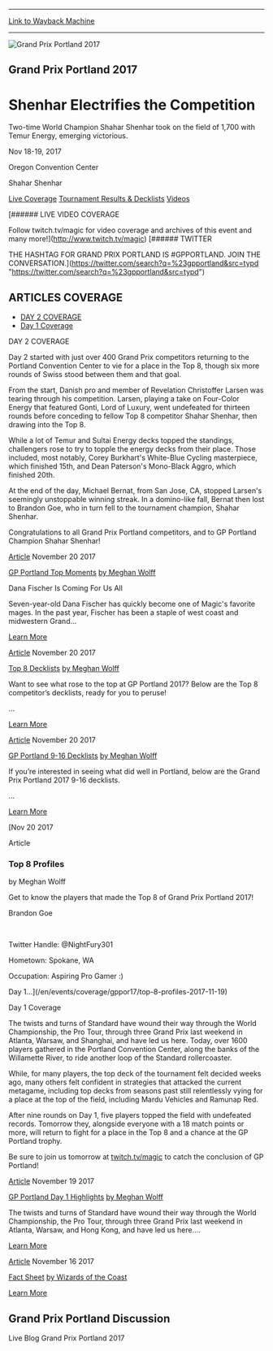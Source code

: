 
---
[Link to Wayback Machine](https://web.archive.org/web/20180316121838/https://magic.wizards.com/en/events/coverage/gppor17)

[_metadata_:generator]:- "Drupal 7 (http://drupal.org)"
[_metadata_:node]:- "1223471"
[_metadata_:source]:- "div-block-system-main"
[_metadata_:title]:- "Grand Prix Portland 2017"
[_metadata_:wayback_capture_timestamp]:- "2018-03-16 12:18:38"
[_metadata_:wayback_raw_url]:- "https://web.archive.org/web/20180316121838id_/https://magic.wizards.com/en/events/coverage/gppor17"
[_metadata_:wayback_url]:- "https://magic.wizards.com/en/events/coverage/gppor17"
---










![Grand Prix Portland 2017](https://web.archive.org/web/20180128090529im_/https://magic.wizards.com/sites/mtg/files/gppor17_Trophy-Header.jpg)




Grand Prix Portland 2017
------------------------


Shenhar Electrifies the Competition
===================================




Two-time World Champion Shahar Shenhar took on the field of 1,700 with Temur Energy, emerging victorious.






Nov 18-19, 2017


Oregon Convention Center



Shahar Shenhar













[Live Coverage](/en/events/coverage/gppor17) [Tournament Results & Decklists](/en/events/coverage/gppor17/tournament-results-and-decklists) [Videos](/en/events/coverage/gppor17/videos) 








[###### LIVE VIDEO COVERAGE


Follow twitch.tv/magic for video coverage and archives of this event and many more!](http://www.twitch.tv/magic)
[###### TWITTER


THE HASHTAG FOR GRAND PRIX PORTLAND IS #GPPORTLAND. JOIN THE CONVERSATION.](https://twitter.com/search?q=%23gpportland&src=typd "https://twitter.com/search?q=%23gpportland&src=typd")



ARTICLES COVERAGE
-----------------




* [DAY 2 COVERAGE](#tabs-0)
* [Day 1 Coverage](#tabs-1)


DAY 2 COVERAGE



Day 2 started with just over 400 Grand Prix competitors returning to the Portland Convention Center to vie for a place in the Top 8, though six more rounds of Swiss stood between them and that goal.


From the start, Danish pro and member of Revelation Christoffer Larsen was tearing through his competition. Larsen, playing a take on Four-Color Energy that featured Gonti, Lord of Luxury, went undefeated for thirteen rounds before conceding to fellow Top 8 competitor Shahar Shenhar, then drawing into the Top 8.


While a lot of Temur and Sultai Energy decks topped the standings, challengers rose to try to topple the energy decks from their place. Those included, most notably, Corey Burkhart's White-Blue Cycling masterpiece, which finished 15th, and Dean Paterson's Mono-Black Aggro, which finished 20th.


At the end of the day, Michael Bernat, from San Jose, CA, stopped Larsen's seemingly unstoppable winning streak. In a domino-like fall, Bernat then lost to Brandon Goe, who in turn fell to the tournament champion, Shahar Shenhar.


Congratulations to all Grand Prix Portland competitors, and to GP Portland Champion Shahar Shenhar!








[Article](/en/events/coverage/gppor17/gp-portland-top-moments-2017-11-19)
 November 20 2017 


[GP Portland Top Moments](/en/events/coverage/gppor17/gp-portland-top-moments-2017-11-19)
[by Meghan Wolff](/en/events/coverage/gppor17/gp-portland-top-moments-2017-11-19)

Dana Fischer Is Coming For Us All

Seven-year-old Dana Fischer has quickly become one of Magic's favorite mages. In the past year, Fischer has been a staple of west coast and midwestern Grand...


[Learn More](/en/events/coverage/gppor17/gp-portland-top-moments-2017-11-19)










[Article](/en/events/coverage/gppor17/top-8-decklists-2017-11-19)
 November 20 2017 


[Top 8 Decklists](/en/events/coverage/gppor17/top-8-decklists-2017-11-19)
[by Meghan Wolff](/en/events/coverage/gppor17/top-8-decklists-2017-11-19)

Want to see what rose to the top at GP Portland 2017? Below are the Top 8 competitor’s decklists, ready for you to peruse!



 

 
 
...


[Learn More](/en/events/coverage/gppor17/top-8-decklists-2017-11-19)










[Article](/en/events/coverage/gppor17/gp-portland-9-16-decklists-2017-11-19)
 November 20 2017 


[GP Portland 9-16 Decklists](/en/events/coverage/gppor17/gp-portland-9-16-decklists-2017-11-19)
[by Meghan Wolff](/en/events/coverage/gppor17/gp-portland-9-16-decklists-2017-11-19)

If you’re interested in seeing what did well in Portland, below are the Grand Prix Portland 2017 9-16 decklists.



 

 
 
 ...


[Learn More](/en/events/coverage/gppor17/gp-portland-9-16-decklists-2017-11-19)










[Nov
20
2017




Article



### Top 8 Profiles


by Meghan Wolff




 Get to know the players that made the Top 8 of Grand Prix Portland 2017!





Brandon Goe

 



Twitter Handle: @NightFury301

Hometown: Spokane, WA

Occupation: Aspiring Pro Gamer :)

Day 1...](/en/events/coverage/gppor17/top-8-profiles-2017-11-19)





Day 1 Coverage



The twists and turns of Standard have wound their way through the World Championship, the Pro Tour, through three Grand Prix last weekend in Atlanta, Warsaw, and Shanghai, and have led us here. Today, over 1600 players gathered in the Portland Convention Center, along the banks of the Willamette River, to ride another loop of the Standard rollercoaster.


While, for many players, the top deck of the tournament felt decided weeks ago, many others felt confident in strategies that attacked the current metagame, including top decks from seasons past still relentlessly vying for a place at the top of the field, including Mardu Vehicles and Ramunap Red.


After nine rounds on Day 1, five players topped the field with undefeated records. Tomorrow they, alongside everyone with a 18 match points or more, will return to fight for a place in the Top 8 and a chance at the GP Portland trophy.


Be sure to join us tomorrow at [twitch.tv/magic](http://twitch.tv/magic) to catch the conclusion of GP Portland!








[Article](/en/events/coverage/gppor17/gp-portland-day-1-highlights-2017-11-18)
 November 19 2017 


[GP Portland Day 1 Highlights](/en/events/coverage/gppor17/gp-portland-day-1-highlights-2017-11-18)
[by Meghan Wolff](/en/events/coverage/gppor17/gp-portland-day-1-highlights-2017-11-18)

The twists and turns of Standard have wound their way through the World Championship, the Pro Tour, through three Grand Prix last weekend in Atlanta, Warsaw, and Hong Kong, and have led us here....


[Learn More](/en/events/coverage/gppor17/gp-portland-day-1-highlights-2017-11-18)










[Article](/en/node/1223476)
 November 16 2017 


[Fact Sheet](/en/node/1223476)
[by Wizards of the Coast](/en/node/1223476)


[Learn More](/en/node/1223476)















Grand Prix Portland Discussion
------------------------------


Live Blog Grand Prix Portland 2017
 







